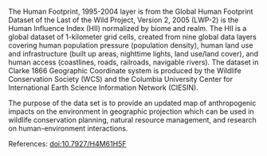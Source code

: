 The Human Footprint, 1995-2004 layer is from the Global Human Footprint Dataset of the Last of the Wild Project, Version 2, 2005 (LWP-2) is the Human Influence Index (HII) normalized by biome and realm. The HII is a global dataset of 1-kilometer grid cells, created from nine global data layers covering human population pressure (population density), human land use and infrastructure (built up areas, nighttime lights, land use/land cover), and human access (coastlines, roads, railroads, navigable rivers). The dataset in Clarke 1866 Geographic Coordinate system is produced by the Wildlife Conservation Society (WCS) and the Columbia University Center for International Earth Science Information Network (CIESIN).

The purpose of the data set is to provide an updated map of anthropogenic impacts on the environment in geographic projection which can be used in wildlife conservation planning, natural resource management, and research on human-environment interactions.

References: [doi:10.7927/H4M61H5F](https://doi.org/10.7927/H4M61H5F)

